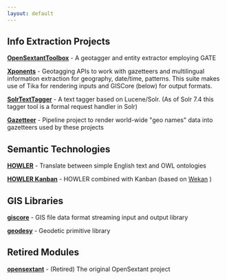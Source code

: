 ```yaml
---
layout: default
---
```


## Info Extraction Projects
**[OpenSextantToolbox](https://github.com/OpenSextant/OpenSextantToolbox)** - A geotagger and entity extractor employing GATE

**[Xponents](https://opensextant.github.io/Xponents)** - Geotagging APIs to work with gazetteers and multilingual information extraction for geography, date/time, patterns. This suite makes use of Tika for rendering inputs and GISCore (below) for output formats.

**[SolrTextTagger](https://github.com/OpenSextant/SolrTextTagger)** - A text tagger based on Lucene/Solr. (As of Solr 7.4 this tagger tool is a formal request handler in Solr)

**[Gazetteer](http://opensextant.github.io/Gazetteer/)** - Pipeline project to render world-wide "geo names" data into gazetteers used by these projects

## Semantic Technologies

**[HOWLER](https://opensextant.github.io/OpenSextant-HOWLER/)** - Translate between simple English text and OWL ontologies

**[HOWLER Kanban](https://github.com/OpenSextant/HOWLER-Kanban)** - HOWLER combined with Kanban (based on [Wekan](https://github.com/wekan/wekan) )

## GIS Libraries

**[giscore](https://github.com/OpenSextant/giscore)** - GIS file data format streaming input and output library

**[geodesy](https://github.com/OpenSextant/geodesy)** - Geodetic primitive library

## Retired Modules
**[opensextant](https://github.com/OpenSextant/opensextant)** - (Retired) The original OpenSextant project

